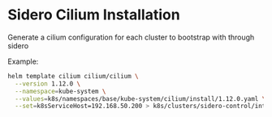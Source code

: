 # Sidero Cilium Installation

Generate a cilium configuration for each cluster to bootstrap with through sidero

Example:

```bash
helm template cilium cilium/cilium \
  --version 1.12.0 \
  --namespace=kube-system \
  --values=k8s/namespaces/base/kube-system/cilium/install/1.12.0.yaml \
  --set=k8sServiceHost=192.168.50.200 > k8s/clusters/sidero-control/integrations/cilium/talos-default.yaml
```
